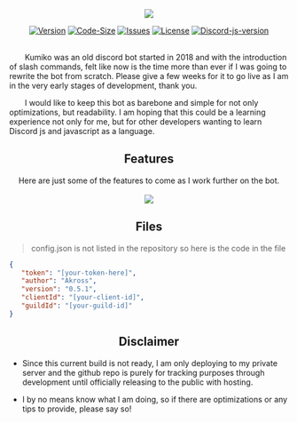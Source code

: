<div align="center">
<img src="https://i.imgur.com/CNqwXru.png" />

[![Version][version-shield]][repo-url]
[![Code-Size][code-size-shield]][repo-url]
[![Issues][issues-sheild]][repo-url]
[![License][license-shield]][repo-url]
[![Discord-js-version][discord-js]][repo-url]
<br></br>
</div>

&emsp;&emsp;Kumiko was an old discord bot started in 2018 and with the introduction of slash commands, felt like now is the time more than ever if I was going to rewrite the bot from scratch. Please give a few weeks for it to go live as I am in the very early stages of development, thank you.

&emsp;&emsp;I would like to keep this bot as barebone and simple for not only optimizations, but readability. I am hoping that this could be a learning experience not only for me, but for other developers wanting to learn Discord js and javascript as a language.

<div align="center"><h2>Features</h2>
    Here are just some of the features to come as I work further on the bot.
    <br></br>
    <img src="https://i.imgur.com/2odML5a.png">
</div>

<h2 align="center">Files</h2>

> config.json is not listed in the repository so here is the code in the file

 ```json
{
    "token": "[your-token-here]",
    "author": "Akross",
    "version": "0.5.1",
    "clientId": "[your-client-id]",
    "guildId": "[your-guild-id]"
}
```

<h2 align="center">Disclaimer</h2>

- Since this current build is not ready, I am only deploying to my private server and the github repo is purely for tracking purposes through development until officially releasing to the public with hosting.

- I by no means know what I am doing, so if there are optimizations or any tips to provide, please say so!

[repo-url]: https://github.com/akr0ss/kumiko-discord-bot
[version-shield]: https://img.shields.io/github/v/release/akr0ss/kumiko-discord-bot?include_prereleases
[code-size-shield]: https://img.shields.io/github/languages/code-size/akr0ss/kumiko-discord-bot
[issues-sheild]: https://img.shields.io/github/issues/akr0ss/kumiko-discord-bot
[license-shield]: https://img.shields.io/github/license/akr0ss/kumiko-discord-bot
[discord-js]: https://img.shields.io/badge/Discord.js-v14.7.1-%232C7D59